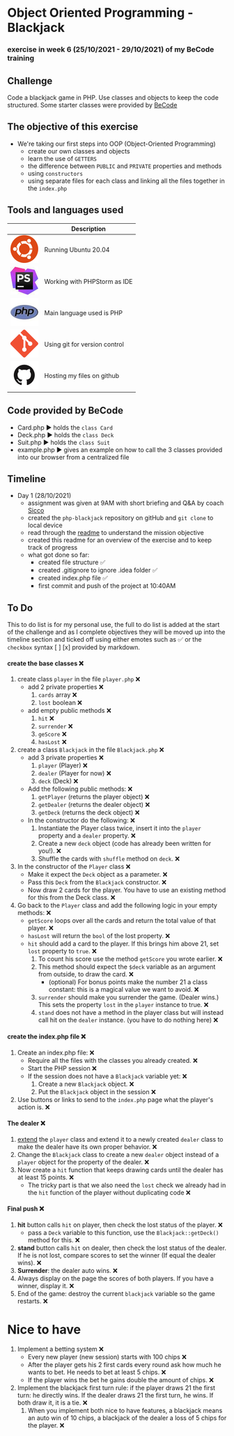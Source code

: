 # Object Oriented Programming - Blackjack
### exercise in week 6 (25/10/2021 - 29/10/2021) of my BeCode training
## Challenge

Code a blackjack game in PHP. Use classes and objects to keep the code structured.
Some starter classes were provided by [BeCode](https://github.com/becodeorg/ANT-Lamarr-5.34/tree/main/2.The-Hill/php/4.oop-blackjackgame/code)

## The objective of this exercise

* We're taking our first steps into OOP (Object-Oriented Programming)
  * create our own classes and objects
  * learn the use of `GETTERS`
  * the difference between `PUBLIC` and `PRIVATE` properties and methods
  * using `constructors`
  * using separate files for each class and linking all the files together in the `index.php`

## Tools and languages used

|  | Description |
| ----------- | ----------- |
| ![ubuntu](IMG/ubuntu-logo.png) | Running Ubuntu 20.04 |
| ![php-storm](IMG/phpstorm-logo.jpeg) | Working with PHPStorm as IDE |
| ![php](IMG/php-logo.jpg) | Main language used is PHP |
| ![git](IMG/git-logo.png) | Using git for version control |
| ![github](IMG/github-logo.png) | Hosting my files on github |

## Code provided by BeCode

* Card.php :arrow_forward: holds the `class Card`
* Deck.php :arrow_forward: holds the `class Deck`
* Suit.php :arrow_forward: holds the `class Suit`
* example.php :arrow_forward: gives an example on how to call the 3 classes provided into our browser from a centralized file

## Timeline

* Day 1 (28/10/2021)
  * assignment was given at 9AM with short briefing and Q&A by coach [Sicco](https://github.com/Sick-0)
  * created the `php-blackjack` repository on gitHub and `git clone` to local device
  * read through the [readme](https://github.com/becodeorg/ANT-Lamarr-5.34/blob/main/2.The-Hill/php/4.oop-blackjackgame/README.md) to understand the mission objective
  * created this readme for an overview of the exercise and to keep track of progress
  * what got done so far:
    * created file structure :white_check_mark:
    * created .gitignore to ignore .idea folder :white_check_mark:
    * created index.php file :white_check_mark:
    * first commit and push of the project at 10:40AM

## To Do

This to do list is for my personal use, the full to do list is added at the start of the challenge and as I complete
objectives they will be moved up into the timeline section and ticked off using either emotes such as :white_check_mark: 
or the `checkbox` syntax [ ] [x] provided by markdown.

#### create the base classes :x:
1. create class `player` in the file `player.php` :x:
   * add 2 private properties :x:
     1. `cards` array :x:
     2. `lost` boolean :x:
   * add empty public methods :x:
     1. `hit` :x:
     2. `surrender` :x:
     3. `geScore` :x:
     4. `hasLost` :x:
2. create a class `Blackjack` in the file `Blackjack.php` :x:
   * add 3 private properties :x:
     1. `player` (Player) :x:
     2. `dealer` (Player for now) :x:
     3. `deck` (Deck) :x:
   * Add the following public methods: :x:
     1. `getPlayer` (returns the player object) :x:
     2. `getDealer` (returns the dealer object) :x:
     3. `getDeck` (returns the deck object) :x:
   * In the constructor do the following: :x:
     1. Instantiate the Player class twice, insert it into the `player` property and a `dealer` property. :x:
     2. Create a new `deck` object (code has already been written for you!). :x:
     3. Shuffle the cards with `shuffle` method on `deck`. :x:
3. In the constructor of the `Player` class :x:
   * Make it expect the `Deck` object as a parameter. :x:
   * Pass this `Deck` from the `Blackjack` constructor. :x:
   * Now draw 2 cards for the player. You have to use an existing method for this from the Deck class. :x:
4. Go back to the `Player` class and add the following logic in your empty methods: :x:
   * `getScore` loops over all the cards and return the total value of that player. :x:
   * `hasLost` will return the `bool` of the lost property. :x:
   * `hit` should add a card to the player. If this brings him above 21, set `lost` property to `true`. :x:
     1. To count his score use the method `getScore` you wrote earlier. :x:
     2. This method should expect the `$deck` variable as an argument from outside, to draw the card. :x:
        * (optional) For bonus points make the number 21 a class constant: this is a magical value we want to avoid. :x:
     3. `surrender` should make you surrender the game. (Dealer wins.) This sets the property `lost` in the `player` instance to true. :x:
     4. `stand` does not have a method in the player class but will instead call hit on the `dealer` instance. (you have to do nothing here) :x:

#### create the index.php file :x:
1. Create an index.php file: :x:
   * Require all the files with the classes you already created. :x:
   * Start the PHP session :x:
   * If the session does not have a `Blackjack` variable yet: :x:
     1. Create a new `Blackjack` object. :x:
     2. Put the `Blackjack` object in the session :x:
2. Use buttons or links to send to the `index.php` page what the player's action is. :x:

#### The dealer :x:

1. [extend](https://www.php.net/manual/en/language.oop5.inheritance.php) the `player` class and extend it to a newly created `dealer` class to make the dealer have its own proper behavior.  :x:
2. Change the `Blackjack` class to create a new `dealer` object instead of a `player` object for the property of the dealer. :x:
3. Now create a `hit` function that keeps drawing cards until the dealer has at least 15 points. :x:
   * The tricky part is that we also need the `lost` check we already had in the `hit` function of the player without duplicating code :x:

#### Final push :x:

1. **hit** button calls `hit` on player, then check the lost status of the player. :x:
   * pass a `Deck` variable to this function, use the `Blackjack::getDeck()` method for this. :x:
2. **stand** button calls `hit` on dealer, then check the lost status of the dealer. If he is not lost, compare scores to set the winner (If equal the dealer wins). :x:
3. **Surrender**: the dealer auto wins. :x:
4. Always display on the page the scores of both players. If you have a winner, display it. :x:
5. End of the game: destroy the current `blackjack` variable so the game restarts. :x:

# Nice to have
1. Implement a betting system :x:
   * Every new player (new session) starts with 100 chips :x:
   * After the player gets his 2 first cards every round ask how much he wants to bet. He needs to bet at least 5 chips. :x:
   * If the player wins the bet he gains double the amount of chips. :x:
2. Implement the blackjack first turn rule: if the player draws 21 the first turn: he directly wins. If the dealer draws 21 the first turn, he wins. If both draw it, it is a tie.  :x:
   1. When you implement both nice to have features, a blackjack means an auto win of 10 chips, a blackjack of the dealer a loss of 5 chips for the player. :x: